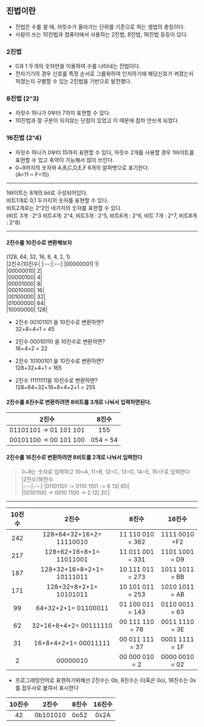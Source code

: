 ## 진법이란
  - 진법은 수를 셀 때, 자릿수가 올라가는 단위를 기준으로 하는 셈법의 총칭이다.  
  - 사람이 쓰는 10진법과 컴퓨터에서 사용하는 2진법, 8진법, 16진법 등등이 있다.  

### 2진법
  - 0과 1 두개의 숫자만을 이용하여 수를 나타내는 진법이다.  
  - 전자기기의 경우 신호를 특정 순서로 그룹화하여 인지하기에 해당신호가 켜졌는지 꺼졌는지 구별할 수 있는 2진법을 기반으로 발전했다.  
  
### 8진법 (2^3)
  - 자릿수 하나가 0부터 7까지 표현할 수 있다.    
  - 10진법과 잘 구분이 되지않는 단점이 있었고 이 때문에 점차 안쓰게 되었다.  
### 16진법 (2^4)
  - 자릿수 하나가 0부터 15까지 표현할 수 있다, 자릿수 2개를 사용할 경우 1바이트를 표현할 수 있고 축약이 가능해서 많이 쓰인다.  
  - 0~9까지의 숫자와 A,B,C,D,E,F  6개의 알파벳으로 표기한다.  
  (A=11 ~ F=15)
  
___

1바이트는 8개의 bit로 구성되어있다.     
비트1개로 0,1 두가지의 숫자를 표현할 수 있다.  
비트2개로는 2^2인 네가지의 숫자를 표현할 수 있다.  
(비트 3개 : 2^3 비트4개: 2^4, 비트5개 : 2^5, 비트6개 : 2^6, 비트 7개 : 2^7, 비트8개 : 2^8)  
___

#### 2진수를 10진수로 변환해보자
(128, 64, 32, 16, 8, 4, 2, 1)  
|2진수|10진수|
|:--:|:--:|
|00000001| 	1|  
|00000010| 	2|  
|00000100| 	4|  
|00001000| 	8|  
|00010000| 	16|  
|00100000| 	32|  
|01000000| 	64|  
|10000000| 	128|

 
- 2진수 00101101 을 10진수로 변환하면?  
   32+8+4+1 = 45  

- 2진수 00010110 을 10진수로 변환하면?  
   16+4+2 = 22  

- 2진수 10100101 을 10진수로 변환하면?  
   128+32+4+1 = 165  

- 2진수 11111111을 10진수로 변환하면?  
   128+64+32+16+8+4+2+1 = 255  

 

#### 2진수를 8진수로 변환하려면 8비트를 3개로 나눠서 입력하면된다.

|2진수|8진수|
|:--:|:--:|
  |01101101 -> 01 101 101|  155 |
  |00101100 -> 00 101 100|  054 = 54 | 

#### 2진수를 16진수로 변환하려면 8비트를 2개로 나눠서 입력한다
  > 0~9는 숫자로 입력하고 10=A, 11=B, 12=C, 13=D, 14=E, 15=F로 입력한다  
|2진수|16진수	
  |:--:|:--:|
  |01101101 -> 0110 1101 -> 6 13|  6D|  
  |00101100 -> 0010 1100 -> 2 12|  2C|  

 ___


|10진수|2진수|	8진수|	16진수|
|:--:|:--:|:--:|:--:|
|242|128+64+32+16+2= 11110010|11 110 010 = 362|	1111 0010 =F2|
|217|	128+62+16+8+1= 11011001|	11 011 001 = 331|	1101 1001 = D9|
|187|	128+32+16+8+2+1= 10111011|	10 111 011 = 273|	1011 1011 = BB|
|171|	128+32+8+2+1= 10101011|	10 101 011 = 253|	1010 1011 = AB|
|99|	64+32+2+1= 01100011|	01 100 011 = 143|	0110 0011 = 63|
|62|	32+16+8+4+2= 00111110|	00 111 110 = 76|	0011 1110 = 3E|
|31|	16+8+4+2+1= 00011111|	00 011 111 = 37|	0001 1111 = 1F|
|2|	00000010	|00 000 010 = 2	|0000 0010 = 02|
- 프로그래밍언어로 표현하기위해선 2진수는 0b, 8진수는 0(혹은 0o), 16진수는 0x를 접두사로 붙여서 표시한다

|10진수|	2진수|	8진수|	16진수|
|:--:|:--:|:--:|:--:|
|42|	0b101010|	0o52|	0x2A|
